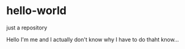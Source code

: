 # hello-world
just a repository

Hello I'm me and I actually don't know why I have to do thaht know...
